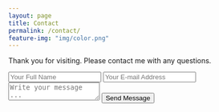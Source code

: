 ```yaml
---
layout: page
title: Contact
permalink: /contact/
feature-img: "img/color.png"
---
```


Thank you for visiting. Please contact me with any questions.

<form action="https://getsimpleform.com/messages?form_api_token=bcb12b5ce8118d76d6953e79d7978a3d." method="post">
  <!-- the redirect_to is optional, the form will redirect to the referrer on submission -->
  <input type='hidden' name='redirect_to' value='http://cdekk3r.github.io/thank-you' />
  <input type='text' name='name' placeholder='Your Full Name' />
  <input type='email' name='email' placeholder='Your E-mail Address' />
  <textarea name='message' placeholder='Write your message ...'></textarea>
  <input type='submit' value='Send Message' />
</form>